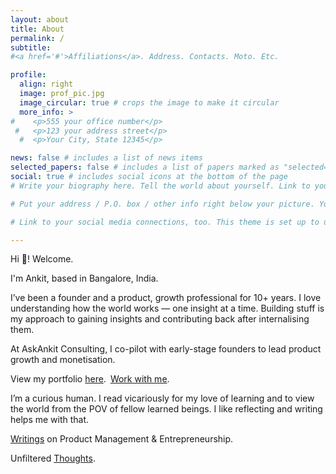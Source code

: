 ```yaml
---
layout: about
title: About
permalink: /
subtitle: 
#<a href='#'>Affiliations</a>. Address. Contacts. Moto. Etc.

profile:
  align: right
  image: prof_pic.jpg
  image_circular: true # crops the image to make it circular
  more_info: >
#    <p>555 your office number</p>
 #   <p>123 your address street</p>
  #  <p>Your City, State 12345</p>

news: false # includes a list of news items
selected_papers: false # includes a list of papers marked as "selected={true}"
social: true # includes social icons at the bottom of the page
# Write your biography here. Tell the world about yourself. Link to your favorite [subreddit](http://reddit.com). You can put a picture in, too. The code is already in, just name your picture `prof_pic.jpg` and put it in the `img/` folder.

# Put your address / P.O. box / other info right below your picture. You can also disable any of these elements by editing `profile` property of the YAML header of your `_pages/about.md`. Edit `_bibliography/papers.bib` and Jekyll will render your [publications page](/al-folio/publications/) automatically.

# Link to your social media connections, too. This theme is set up to use [Font Awesome icons](https://fontawesome.com/) and [Academicons](https://jpswalsh.github.io/academicons/), like the ones below. Add your Facebook, Twitter, LinkedIn, Google Scholar, or just disable all of them.

---
```

Hi 👋! Welcome.

I'm Ankit, based in Bangalore, India. 

I’ve been a founder and a product, growth professional for 10+ years. I love understanding how the world works — one insight at a time. Building stuff is my approach to gaining insights and contributing back after internalising them.

At AskAnkit Consulting, I co-pilot with early-stage founders to lead product growth and monetisation. 

View my portfolio [here](https://askankit.me/portfolio-2/). [Work with me](https://askankit.me/work-with-me/).

I’m a curious human. I read vicariously for my love of learning and to view the world from the POV of fellow learned beings. I like reflecting and writing helps me with that.

[Writings](https://askankit.me/pm/) on Product Management & Entrepreneurship.

Unfiltered [Thoughts](https://askankit.me/articles/).